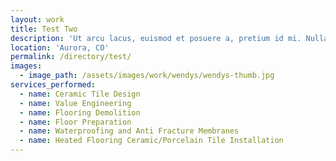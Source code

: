 ```yaml
---
layout: work
title: Test Two
description: 'Ut arcu lacus, euismod et posuere a, pretium id mi. Nullam felis elit, pulvinar at ex nec, euismod fringilla orci. Donec arcu ante, feugiat pellentesque lectus nec, placerat convallis lorem. Fusce dignissim felis justo, in rhoncus nunc efficitur vitae. Sed non accumsan quam, sit amet molestie risus. Curabitur vel tortor metus. Vivamus varius pulvinar nunc, sed placerat justo imperdiet quis.'
location: 'Aurora, CO'
permalink: /directory/test/
images:
  - image_path: /assets/images/work/wendys/wendys-thumb.jpg
services_performed:
  - name: Ceramic Tile Design
  - name: Value Engineering
  - name: Flooring Demolition
  - name: Floor Preparation
  - name: Waterproofing and Anti Fracture Membranes
  - name: Heated Flooring Ceramic/Porcelain Tile Installation
---
```

